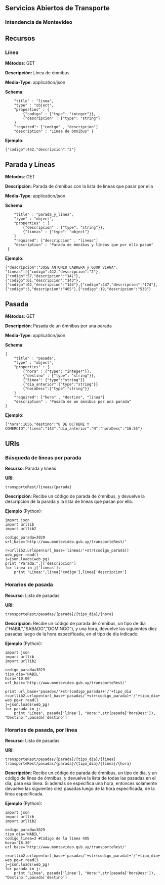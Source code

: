 ## Servicios Abiertos de Transporte
### Intendencia de Montevideo

## Recursos

### Línea 

**Métodos**: GET

**Descripción:** Línea de ómnibus 

**Media-Type**: application/json 

**Schema**:
```
	"title" : "linea",
	"type" : "object",
	"properties" : {
		{"codigo" : {"type": "integer"}},
 		{"descripcion" : {"type": "string"}
 	}
	"required": ["codigo" , "descripcion"]
 	"description" : "Línea de ómnibus" }

```
**Ejemplo**:
```
{"codigo":442,"descripcion":"2"}

```

## Parada y Líneas 

**Métodos**: GET

**Descripción**: Parada de ómnibus con la lista de líneas que pasar por ella 

**Media-Type**: application/json 


**Schema**:
```
	"title" : "parada_y_linea",
	"type" : "object",
	"properties" : {
		{"descripcion" : {"type": "string"}},
 		{"lineas" : {"type": "object"}
 	}
	"required": ["descripcion" , "lineas"]
 	"description" : "Parada de ómnibus y líneas que por ella pasan"
 } 
```

**Ejemplo**:
```
{"descripcion":"JOSE ANTONIO CABRERA y GDOR VIANA",
"lineas":[{"codigo":442,"descripcion":"2"},{"codigo":57,"descripcion":"141"},
{"codigo":61,"descripcion":"143"},
{"codigo":62,"descripcion":"144"},{"codigo":447,"descripcion":"174"},
{"codigo":3,"descripcion":"405"},{"codigo":19,"descripcion":"538"}
```

## Pasada 

**Métodos**: GET

**Descripción**: Pasada de un ómnibus por una parada 

**Media-Type**: application/json 

**Schema**:
```
{
	"title" : "pasada",
	"type" : "object",
	"properties" : {
		{"hora" : {"type": "integer"}},
 		{"destino" : {"type": "string"}},
 		{"linea": {"type":"string"}}
 		{"dia_anterior":{"type":"string"}}
 		{"horaDesc":{"type":"string"}}
 	}
	"required": ["hora" , "destino", "linea"]
 	"description" : "Pasada de un ómnibus por una parada"
}
```

**Ejemplo**:
```
{"hora":1656,"destino":"8 DE OCTUBRE Y COMERCIO","linea":"143","dia_anterior":"N","horaDesc":"16:56"}
```

## URIs 

### Búsqueda de líneas por parada 
**Recurso**: Parada y líneas 

**URI**: 
```
transporteRest/lineas/{parada} 
```

**Descripción**: Recibe un código de parada de ómnibus, y devuelve la descripcion de la parada y la lista de líneas que pasan por ella. 


**Ejemplo** (Python): 
```
import json
import urllib
import urllib2

codigo_parada=3029
url_base='http://www.montevideo.gub.uy/transporteRest/'

r=urllib2.urlopen(url_base+'lineas/'+str(codigo_parada))
web_pg=r.read()
j=json.loads(web_pg)
print "Parada:",j['descripcion']
for linea in j['lineas']:
	print "Línea:",linea['codigo'],linea['descripcion']
```
### Horarios de pasada 

**Recurso**: Lista de pasadas 

**URI**: 
```
transporteRest/pasadas/{parada}/{tipo_dia}/{hora} 
```

**Descripción**: Recibe un código de parada de ómnibus, un tipo de día ("HABIL","SABADO","DOMINGO"), y una hora, devuelve las siguientes diez pasadas luego de la hora especificada, en el tipo de día indicado. 

**Ejemplo** (Python): 
```
import json
import urllib
import urllib2

codigo_parada=3029
tipo_dia='HABIL'
hora='10:00'
url_base='http://www.montevideo.gub.uy/transporteRest/'

print url_base+'pasadas/'+str(codigo_parada)+'/'+tipo_dia
r=urllib2.urlopen(url_base+'pasadas/'+str(codigo_parada)+'/'+tipo_dia+'/'+hora)
web_pg=r.read()
j=json.loads(web_pg)
for pasada in j:
    print "Línea", pasada['linea'], "Hora:",str(pasada['horaDesc']), "Destino:",pasada['destino']
```

### Horarios de pasada, por línea

**Recurso**: Lista de pasadas 

**URI**: 
```
transporteRest/pasadas/{parada}/{tipo_dia}/{linea}
transporteRest/pasadas/{parada}/{tipo_dia}/{linea}/{hora} 
```

**Descripción**: Recibe un código de parada de ómnibus, un tipo de día, y un código de línea de ómnibus, y devuelve la lista de todas las pasadas en el día, para esa línea. Si además se especifica una hora, entonces solamente devuelve las siguientes diez pasadas luego de la hora especificada, de la línea especificada.

**Ejemplo** (Python): 
```
import json
import urllib
import urllib2

codigo_parada=3029
tipo_dia='HABIL'
codigo_linea=3 #Código de la línea 405
hora='18:30'
url_base='http://www.montevideo.gub.uy/transporteRest/'

r=urllib2.urlopen(url_base+'pasadas/'+str(codigo_parada)+'/'+tipo_dia+'/'+str(codigo_linea)+'/'+hora)
web_pg=r.read()
j=json.loads(web_pg)
for pasada in j:
	print "Línea", pasada['linea'], "Hora:",str(pasada['horaDesc']), "Destino:",pasada['destino']
```


